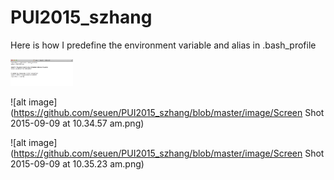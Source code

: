 # PUI2015_szhang
Here is how I predefine the environment variable and alias in .bash_profile

<img src="https://github.com/seuen/PUI2015_szhang/blob/master/image/Screen Shot 2015-09-09 at 10.34.57 am.png" alt="Drawing" style="width: 100px;"/>

![alt image](https://github.com/seuen/PUI2015_szhang/blob/master/image/Screen Shot 2015-09-09 at 10.34.57 am.png)


![alt image](https://github.com/seuen/PUI2015_szhang/blob/master/image/Screen Shot 2015-09-09 at 10.35.23 am.png)
